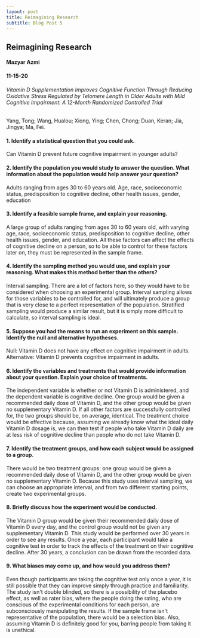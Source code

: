 ```yaml
---
layout: post
title: Reimagining Research
subtitle: Blog Post 5
---
```

## Reimagining Research
#### Mazyar Azmi
#### 11-15-20

###### *Vitamin D Supplementation Improves Cognitive Function Through Reducing Oxidative Stress Regulated by Telomere Length in Older Adults with Mild Cognitive Impairment: A 12-Month Randomized Controlled Trial*

Yang, Tong; Wang, Hualou; Xiong, Ying; Chen, Chong; Duan, Keran; Jia, Jingya; Ma, Fei.

#### 1. Identify a statistical question that you could ask.
Can Vitamin D prevent future cognitive impairment in younger adults?
#### 2. Identify the population you would study to answer the question. What information about the population would help answer your question?
Adults ranging from ages 30 to 60 years old. Age, race, socioeconomic status, predisposition to cognitive decline, other health issues, gender, education
#### 3. Identify a feasible sample frame, and explain your reasoning.
A large group of adults ranging from ages 30 to 60 years old, with varying age, race, socioeconomic status, predisposition to cognitive decline, other health issues, gender, and education.  All these factors can affect the effects of cognitive decline on a person, so to be able to control for these factors later on, they must be represented in the sample frame.
#### 4. Identify the sampling method you would use, and explain your reasoning. What makes this method better than the others?
Interval sampling.  There are a lot of factors here, so they would have to be considered when choosing an experimental group.  Interval sampling allows for those variables to be controlled for, and will ultimately produce a group that is very close to a perfect representation of the population.  Stratified sampling would produce a similar result, but it is simply more difficult to calculate, so interval sampling is ideal.
#### 5. Suppose you had the means to run an experiment on this sample. Identify the null and alternative hypotheses.
Null: Vitamin D does not have any effect on cognitive impairment in adults.
Alternative: Vitamin D prevents cognitive impairment in adults.
#### 6. Identify the variables and treatments that would provide information about your question. Explain your choice of treatments.
The independent variable is whether or not Vitamin D is administered, and the dependent variable is cognitive decline.  One group would be given a recommended daily dose of Vitamin D, and the other group would be given no supplementary Vitamin D.  If all other factors are successfully controlled for, the two groups should be, on average, identical.  The treatment choice would be effective because, assuming we already know what the ideal daily Vitamin D dosage is, we can then test if people who take Vitamin D daily are at less risk of cognitive decline than people who do not take Vitamin D.
#### 7. Identify the treatment groups, and how each subject would be assigned to a group.
There would be two treatment groups: one group would be given a recommended daily dose of Vitamin D, and the other group would be given no supplementary Vitamin D.  Because this study uses interval sampling, we can choose an appropriate interval, and from two different starting points, create two experimental groups.
#### 8. Briefly discuss how the experiment would be conducted.
The Vitamin D group would be given their recommended daily dose of Vitamin D every day, and the control group would not be given any supplementary Vitamin D.  This study would be performed over 30 years in order to see any results.  Once a year, each participant would take a cognitive test in order to track the effects of the treatment on their cognitive decline.  After 30 years, a conclusion can be drawn from the recorded data.
#### 9. What biases may come up, and how would you address them?
Even though participants are taking the cognitive test only once a year, it is still possible that they can improve simply through practice and familiarity.  The study isn't double blinded, so there is a possibility of the placebo effect, as well as rater bias, where the people doing the rating, who are conscious of the experimental conditions for each person, are subconsciously manipulating the results.  If the sample frame isn't representative of the population, there would be a selection bias.  Also, assuming Vitamin D is definitely good for you, barring people from taking it is unethical.